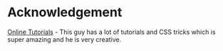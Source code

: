 # Acknowledgement

[Online Tutorials](https://youtu.be/M0egyNvsN-Y?si=MaRPYnVEKY4YYXJI) - This guy has a lot of tutorials and CSS tricks which is super amazing and he is very creative.
